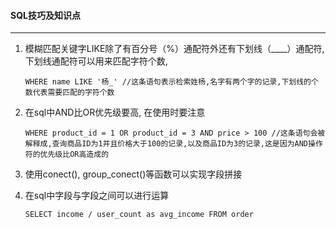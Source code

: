 #### SQL技巧及知识点

------

1. 模糊匹配关键字LIKE除了有百分号（%）通配符外还有下划线（____）通配符,下划线通配符可以用来匹配字符个数, 

   ```
   WHERE name LIKE '杨_' //这条语句表示检索姓杨,名字有两个字的记录,下划线的个数代表需要匹配的字符个数
   ```

2. 在sql中AND比OR优先级要高, 在使用时要注意

   ```
   WHERE product_id = 1 OR product_id = 3 AND price > 100 //这条语句会被解释成,查询商品ID为1并且价格大于100的记录,以及商品ID为3的记录,这是因为AND操作符的优先级比OR高造成的
   ```

3. 使用conect(), group_conect()等函数可以实现字段拼接

4. 在sql中字段与字段之间可以进行运算

   ```
   SELECT income / user_count as avg_income FROM order
   ```

   

